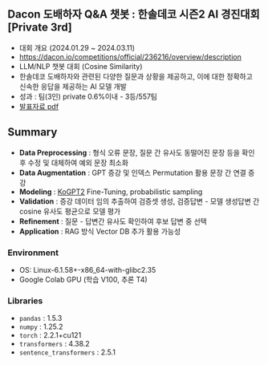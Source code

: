 ## Dacon 도배하자 Q&A 챗봇 : 한솔데코 시즌2 AI 경진대회 [Private 3rd]

- 대회 개요 (2024.01.29 ~ 2024.03.11)
- https://dacon.io/competitions/official/236216/overview/description
- LLM/NLP 챗봇 대회 (Cosine Similarity)
- 한솔데코 도배하자와 관련된 다양한 질문과 상황을 제공하고, 이에 대한 정확하고 신속한 응답을 제공하는 AI 모델 개발
- 성과 : 팀(3인) private 0.6%이내 - 3등/557팀
- [발표자료 pdf](https://github.com/piabona/HS-QnA-chatbot/blob/4f83d4498e5c62329e7de4994b4e03a355ad9452/report/Hansoldeco_%E1%84%89%E1%85%A1%E1%86%B7%E1%84%8E%E1%85%A9%E1%86%BC%E1%84%89%E1%85%A1_ppt.pdf)

## Summary  
- **Data Preprocessing** : 형식 오류 문장, 질문 간 유사도 동떨어진 문장 등을 확인 후 수정 및 대체하여 예외 문장 최소화
- **Data Augmentation** : GPT 증강 및 인덱스 Permutation 활용 문장 간 연결 증강
- **Modeling** : [KoGPT2](https://huggingface.co/skt/kogpt2-base-v2) Fine-Tuning, probabilistic sampling 
- **Validation** : 증강 데이터 임의 추출하여 검증셋 생성, 검증답변 - 모델 생성답변 간 cosine 유사도 평균으로 모델 평가
- **Refinement** : 질문 - 답변간 유사도 확인하여 후보 답변 중 선택
- **Application** : RAG 방식 Vector DB 추가 활용 가능성 
  
### Environment
- OS: Linux-6.1.58+-x86_64-with-glibc2.35
- Google Colab GPU (학습 V100, 추론 T4)

### Libraries 
- `pandas` : 1.5.3
- `numpy` : 1.25.2
- `torch` : 2.2.1+cu121
- `transformers` : 4.38.2
- `sentence_transformers` : 2.5.1
